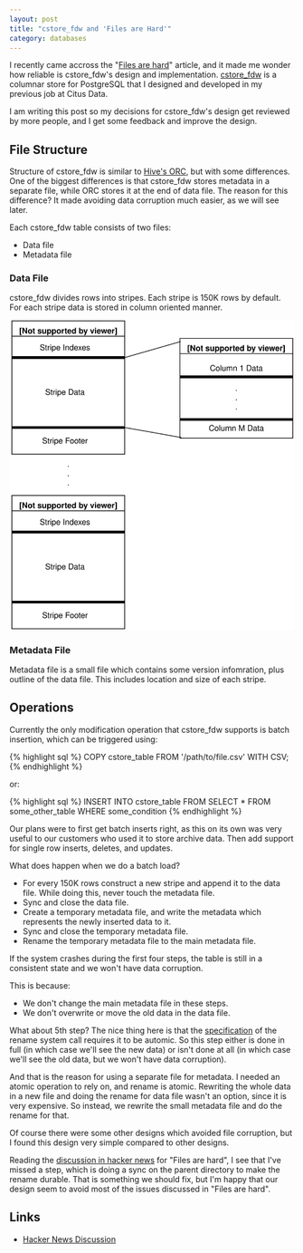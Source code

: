 ```yaml
---
layout: post
title: "cstore_fdw and 'Files are Hard'"
category: databases
---
```


I recently came accross the "[Files are hard][files-are-hard]" article, and it
made me wonder how reliable is cstore_fdw's design and implementation.
[cstore_fdw][cstore-fdw] is a columnar store for PostgreSQL that I designed and
developed in my previous job at Citus Data.

I am writing this post so my decisions for cstore_fdw's design get reviewed by
more people, and I get some feedback and improve the design.

<!-- more -->

## File Structure

Structure of cstore\_fdw is similar to [Hive's ORC][orc], but with some differences.
One of the biggest differences is that cstore\_fdw stores metadata in a separate
file, while ORC stores it at the end of data file.
The reason for this difference? It made avoiding data corruption much easier, as
we will see later.

Each cstore\_fdw table consists of two files:

* Data file
* Metadata file


### Data File

cstore\_fdw divides rows into stripes. Each stripe is 150K rows by default. For
each stripe data is stored in column oriented manner. 

   ![cstore-layout](/img/cstore-layout.svg)


### Metadata File

Metadata file is a small file which contains some version infomration, plus
outline of the data file. This includes location and size of each stripe.


## Operations

Currently the only modification operation that cstore\_fdw supports is batch
insertion, which can be triggered using:

{% highlight sql %}
COPY cstore_table FROM '/path/to/file.csv' WITH CSV;
{% endhighlight %}

or:

{% highlight sql %}
INSERT INTO cstore_table FROM SELECT * FROM some_other_table WHERE some_condition
{% endhighlight %}

Our plans were to first get batch inserts right, as this on its own was very
useful to our customers who used it to store archive data. Then add support
for single row inserts, deletes, and updates.

What does happen when we do a batch load?

- For every 150K rows construct a new stripe and append it to the data file.
  While doing this, never touch the metadata file.
- Sync and close the data file.
- Create a temporary metadata file, and write the metadata which represents the
  newly inserted data to it.
- Sync and close the temporary metadata file.
- Rename the temporary metadata file to the main metadata file.

If the system crashes during the first four steps, the table is still in a
consistent state and we won't have data corruption.

This is because:

- We don't change the main metadata file in these steps.
- We don't overwrite or move the old data in the data file.

What about 5th step? The nice thing here is that the [specification][rename]
of the rename system call requires it to be automic. So this step either is done
in full (in which case we'll see the new data) or isn't done at all (in which
case we'll see the old data, but we won't have data corruption).

And that is the reason for using a separate file for metadata. I needed an
atomic operation to rely on, and rename is atomic. Rewriting the whole data
in a new file and doing the rename for data file wasn't an option, since it is
very expensive. So instead, we rewrite the small metadata file and do the rename
for that.

Of course there were some other designs which avoided file corruption, but I found
this design very simple compared to other designs.

Reading the [discussion in hacker news][hn] for "Files are hard", I see that
I've missed a step, which is doing a sync on the parent directory to make the
rename durable. That is something we should fix, but I'm happy that our design
seem to avoid most of the issues discussed in "Files are hard".

## Links

 * [Hacker News Discussion](https://news.ycombinator.com/item?id=10741385)

[files-are-hard]: http://danluu.com/file-consistency/
[cstore-fdw]: https://github.com/citusdata/cstore_fdw/
[orc]: https://cwiki.apache.org/confluence/display/Hive/LanguageManual+ORC
[rename]: http://pubs.opengroup.org/onlinepubs/009695399/functions/rename.html
[hn]: https://news.ycombinator.com/item?id=10729132
